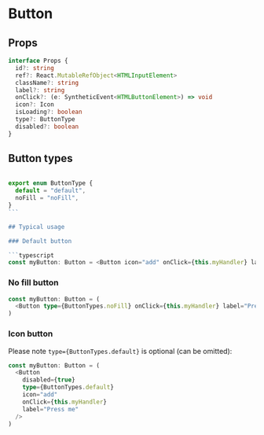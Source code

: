 # Button

## Props

```typescript
interface Props {
  id?: string
  ref?: React.MutableRefObject<HTMLInputElement>
  className?: string
  label?: string
  onClick?: (e: SyntheticEvent<HTMLButtonElement>) => void
  icon?: Icon
  isLoading?: boolean
  type?: ButtonType
  disabled?: boolean
}
```

## Button types

````typescript

export enum ButtonType {
  default = "default",
  noFill = "noFill",
}
```

## Typical usage

### Default button

```typescript
const myButton: Button = <Button icon="add" onClick={this.myHandler} label="Press me" />
````

### No fill button

```typescript
const myButton: Button = (
  <Button type={ButtonTypes.noFill} onClick={this.myHandler} label="Press me" />
)
```

### Icon button

Please note `type={ButtonTypes.default}` is optional (can be omitted):

```typescript
const myButton: Button = (
  <Button
    disabled={true}
    type={ButtonTypes.default}
    icon="add"
    onClick={this.myHandler}
    label="Press me"
  />
)
```
